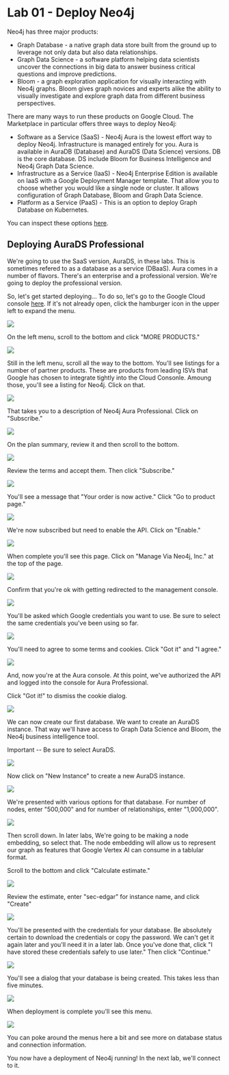 # Lab 01 - Deploy Neo4j

Neo4j has three major products:
* Graph Database - a native graph data store built from the ground up to leverage not only data but also data relationships.
* Graph Data Science - a software platform helping data scientists uncover the connections in big data to answer business critical questions and improve predictions.
* Bloom - a graph exploration application for visually interacting with Neo4j graphs. Bloom gives graph novices and experts alike the ability to visually investigate and explore graph data from different business perspectives.

There are many ways to run these products on Google Cloud.  The Marketplace in particular offers three ways to deploy Neo4j:

* Software as a Service (SaaS) - Neo4j Aura is the lowest effort way to deploy Neo4j.  Infrastructure is managed entirely for you.  Aura is available in AuraDB (Database) and AuraDS (Data Science) versions.  DB is the core database.  DS include Bloom for Business Intelligence and Neo4j Graph Data Science.
* Infrastructure as a Service (IaaS) - Neo4j Enterprise Edition is available on IaaS with a Google Deployment Manager template.  That allow you to choose whether you would like a single node or cluster.  It allows configuration of Graph Database, Bloom and Graph Data Science.
* Platform as a Service (PaaS) - This is an option to deploy Graph Database on Kubernetes.

You can inspect these options [here](https://console.cloud.google.com/marketplace/browse?q=neo4j).

## Deploying AuraDS Professional
We're going to use the SaaS version, AuraDS, in these labs.  This is sometimes refered to as a database as a service (DBaaS).  Aura comes in a number of flavors.  There's an enterprise and a professional version.  We're going to deploy the professional version.  

So, let's get started deploying...  To do so, let's go to the Google Cloud console [here](https://console.cloud.google.com/).  If it's not already open, click the hamburger icon in the upper left to expand the menu.

![](images/01-console.png)

On the left menu, scroll to the bottom and click "MORE PRODUCTS."

![](images/02-console.png)

Still in the left menu, scroll all the way to the bottom.  You'll see listings for a number of partner products.  These are products from leading ISVs that Google has chosen to integrate tightly into the Cloud Consonle.  Amoung those, you'll see a listing for Neo4j.  Click on that.

![](images/03-console.png)

That takes you to a description of Neo4j Aura Professional.  Click on "Subscribe."

![](images/04-listing.png)

On the plan summary, review it and then scroll to the bottom.

![](images/05-plan.png)

Review the terms and accept them.  Then click "Subscribe."

![](images/06-plan.png)

You'll see a message that "Your order is now active."  Click "Go to product page."

![](images/07-plan.png)

We're now subscribed but need to enable the API.  Click on "Enable."

![](images/08-listing.png)

When complete you'll see this page.  Click on "Manage Via Neo4j, Inc." at the top of the page.

![](images/09-enabled.png)

Confirm that you're ok with getting redirected to the management console.

![](images/10-redirect.png)

You'll be asked which Google credentials you want to use.  Be sure to select the same credentials you've been using so far.

![](images/11-auth.png)

You'll need to agree to some terms and cookies.  Click "Got it" and "I agree."

![](images/12-terms.png)

And, now you're at the Aura console.  At this point, we've authorized the API and logged into the console for Aura Professional.  

Click "Got it!" to dismiss the cookie dialog.

![](images/13-aura.png)

We can now create our first database.  We want to create an AuraDS instance.  That way we'll have access to Graph Data Science and Bloom, the Neo4j business intelligence tool.

Important -- Be sure to select AuraDS.

![](images/14-aura.png)

Now click on "New Instance" to create a new AuraDS instance.

![](images/15-aura.png)

We're presented with various options for that database.  For number of nodes, enter "500,000" and for number of relationships, enter "1,000,000".

![](images/16-aurads.png)

Then scroll down.  In later labs, We're going to be making a node embedding, so select that.  The node embedding will allow us to represent our graph as features that Google Vertex AI can consume in a tablular format.

Scroll to the bottom and click "Calculate estimate."

![](images/18-estimate.png)

Review the estimate, enter "sec-edgar" for instance name, and click "Create"

![](images/19-estimate.png)

You'll be presented with the credentials for your database.  Be absolutely certain to download the credentials or copy the password.  We can't get it again later and you'll need it in a later lab.  Once you've done that, click "I have stored these credentials safely to use later." Then click "Continue."

![](images/20-creds.png)

You'll see a dialog that your database is being created.  This takes less than five minutes.

![](images/21-deploying.png)

When deployment is complete you'll see this menu.  

![](images/22-deployed.png)

You can poke around the menus here a bit and see more on database status and connection information.

You now have a deployment of Neo4j running!  In the next lab, we'll connect to it.
